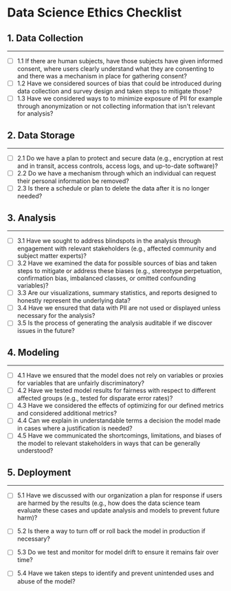 # Data Science Ethics Checklist

## 1. Data Collection
------
 - [ ] 1.1 If there are human subjects, have those subjects have given informed consent, where users clearly understand what they are consenting to and there was a mechanism in place for gathering consent?
 - [ ] 1.2 Have we considered sources of bias that could be introduced during data collection and survey design and taken steps to mitigate those?
 - [ ] 1.3 Have we considered ways to to minimize exposure of PII for example through anonymization or not collecting information that isn't relevant for analysis?

## 2. Data Storage
------
 - [ ] 2.1 Do we have a plan to protect and secure data (e.g., encryption at rest and in transit, access controls, access logs, and up-to-date software)?
 - [ ] 2.2 Do we have a mechanism through which an individual can request their personal information be removed?
 - [ ] 2.3 Is there a schedule or plan to delete the data after it is no longer needed?

## 3. Analysis
------
 - [ ] 3.1 Have we sought to address blindspots in the analysis through engagement with relevant stakeholders (e.g., affected community and subject matter experts)?
 - [ ] 3.2 Have we examined the data for possible sources of bias and taken steps to mitigate or address these biases (e.g., stereotype perpetuation, confirmation bias, imbalanced classes, or omitted confounding variables)?
 - [ ] 3.3 Are our visualizations, summary statistics, and reports designed to honestly represent the underlying data?
 - [ ] 3.4 Have we ensured that data with PII are not used or displayed unless necessary for the analysis?
 - [ ] 3.5 Is the process of generating the analysis auditable if we discover issues in the future?

## 4. Modeling
------
 - [ ] 4.1 Have we ensured that the model does not rely on variables or proxies for variables that are unfairly discriminatory?
 - [ ] 4.2 Have we tested model results for fairness with respect to different affected groups (e.g., tested for disparate error rates)?
 - [ ] 4.3 Have we considered the effects of optimizing for our defined metrics and considered additional metrics?
 - [ ] 4.4 Can we explain in understandable terms a decision the model made in cases where a justification is needed?
 - [ ] 4.5 Have we communicated the shortcomings, limitations, and biases of the model to relevant stakeholders in ways that can be generally understood?

## 5. Deployment
------
 - [ ] 5.1 Have we discussed with our organization a plan for response if users are harmed by the results (e.g., how does the data science team evaluate these cases and update analysis and models to prevent future harm)?
 - [ ] 5.2 Is there a way to turn off or roll back the model in production if necessary?
 - [ ] 5.3 Do we test and monitor for model drift to ensure it remains fair over time?
 - [ ] 5.4 Have we taken steps to identify and prevent unintended uses and abuse of the model?

